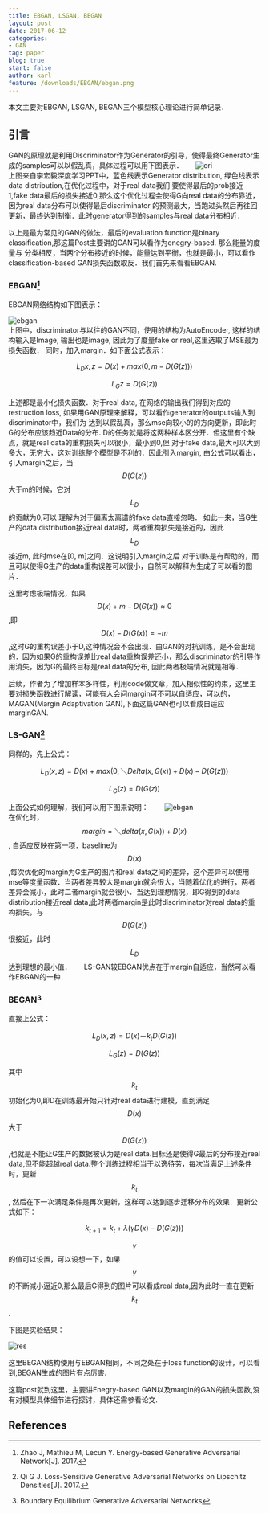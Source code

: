 ```yaml
---
title: EBGAN, LSGAN, BEGAN
layout: post
date: 2017-06-12
categories: 
- GAN
tag: paper
blog: true
start: false
author: karl
feature: /downloads/EBGAN/ebgan.png
---
```


本文主要对EBGAN, LSGAN, BEGAN三个模型核心理论进行简单记录．  

## 引言　　
GAN的原理就是利用Discriminator作为Generator的引导，使得最终Generator生成的samples可以以假乱真，具体过程可以用下图表示．　　
![ori](/downloads/EBGAN/ori.png)  
上图来自李宏毅深度学习PPT中，蓝色线表示Generator distribution, 绿色线表示data distribution,在优化过程中，对于real data我们
要使得最后的prob接近1,fake data最后的损失接近0,那么这个优化过程会使得G向real data的分布靠近，因为real data分布可以使得最后discriminator
的预测最大，当跑过头然后再往回更新，最终达到制衡．此时generator得到的samples与real data分布相近．　　

以上是最为常见的GAN的做法，最后的evaluation function是binary classification,那这篇Post主要讲的GAN可以看作为enegry-based. 那么能量的度量与
分类相反，当两个分布接近的时候，能量达到平衡，也就是最小，可以看作classification-based GAN损失函数取反．我们首先来看看EBGAN.  

### EBGAN[^1]  

EBGAN网络结构如下图表示：　　

![ebgan](/downloads/EBGAN/1.jpg)  
上图中，discriminator与以往的GAN不同，使用的结构为AutoEncoder, 这样的结构输入是Image, 输出也是image, 因此为了度量fake or real,这里选取了MSE最为损失函数．
同时，加入margin．如下面公式表示：　　

$$
\begin{equation}
L_D{x, z} = D(x) + max(0, m-D(G(z))) 
\end{equation}
$$  

$$
\begin{equation}
L_G{z} = D(G(z))
\end{equation}
$$  

上述都是最小化损失函数．对于real data, 在网络的输出我们得到对应的restruction loss, 如果用GAN原理来解释，可以看作generator的outputs输入到discriminator中，我们为
达到以假乱真，那么mse向较小的的方向更新，即此时G的分布应该趋近Data的分布. D的任务就是将这两种样本区分开．但这里有个缺点，就是real data的重构损失可以很小，最小到0,但
对于fake data,最大可以大到多大，无穷大，这对训练整个模型是不利的．因此引入margin, 由公式可以看出，引入margin之后，当$$D(G(z))$$大于m的时候，它对$$L_D$$的贡献为0,可以
理解为对于偏离太离谱的fake data直接忽略． 如此一来，当G生产的data distribution接近real data时，两者重构损失是接近的，因此$$L_D$$接近m, 此时mse在[0, m]之间．这说明引入margin之后
对于训练是有帮助的，而且可以使得G生产的data重构误差可以很小，自然可以解释为生成了可以看的图片．　　

这里考虑极端情况，如果$$D(x) + m - D(G(x))\approx0$$,即$$D(x) - D(G(x)) = -m$$,这时G的重构误差小于D,这种情况会不会出现．由GAN的对抗训练，是不会出现的．因为如果G的重构误差比real data重构误差还小，那么discriminator的引导作用消失，因为G的最终目标是real data的分布, 因此两者极端情况就是相等．　　

后续，作者为了增加样本多样性，利用code做文章，加入相似性的约束，这里主要对损失函数进行解读，可能有人会问margin可不可以自适应，可以的，MAGAN(Margin Adaptivation GAN),下面这篇GAN也可以看成自适应marginGAN.

### LS-GAN[^2]  

同样的，先上公式：　　

$$
\begin{equation}
L_D(x, z) = D(x) + max(0, ＼Delta(x, G(x)) + D(x) -D(G(z))) 
\end{equation}
$$  

$$
\begin{equation}
L_G(z) = D(G(z))
\end{equation}
$$ 

上面公式如何理解，我们可以用下图来说明：　　
![ebgan](/downloads/EBGAN/lsgan.png)  
在优化时，$$margin = ＼delta(x, G(x)) + D(x)$$, 自适应反映在第一项．baseline为$$D(x)$$,每次优化的margin为G生产的图片和real data之间的差异，这个差异可以使用mse等度量函数．当两者差异较大是margin就会很大，当随着优化的进行，两者差异会减小，此时二者margin就会很小．当达到理想情况，即G得到的data distribution接近real data,此时两者margin是此时discriminator对real data的重构损失，与$$D(G(z))$$很接近，此时$$L_D$$达到理想的最小值．　　
LS-GAN较EBGAN优点在于margin自适应，当然可以看作EBGAN的一种．　　

### BEGAN[^3]  


直接上公式：　　

$$
\begin{equation}
L_D(x, z) = D(x) －k_{t}D(G(z))
\end{equation}
$$  


$$
\begin{equation}
L_G(z) = D(G(z))
\end{equation}
$$   

其中$$k_t$$初始化为0,即D在训练最开始只针对real data进行建模，直到满足$$D(x)$$大于$$D(G(z))$$,也就是不能让G生产的数据被认为是real data.目标还是使得G最后的分布接近real data,但不能超越real data.整个训练过程相当于以逸待劳，每次当满足上述条件时，更新$$k_t$$, 然后在下一次满足条件是再次更新，这样可以达到逐步迁移分布的效果．更新公式如下：　　

$$
\begin{equation}
k_{t+1} = k_t + \lambda(\gamma D(x) - D(G(z)))
\end{equation}
$$  

$$\gamma$$的值可以设置，可以设想一下，如果$$\gamma$$的不断减小逼近0,那么最后G得到的图片可以看成real data,因为此时一直在更新$$k_t$$.


下图是实验结果：　　

![res](/downloads/EBGAN/res.png)  

这里BEGAN结构使用与EBGAN相同，不同之处在于loss function的设计，可以看到,BEGAN生成的图片有点厉害.  

这篇post就到这里，主要讲Enegry-based GAN以及margin的GAN的损失函数,没有对模型具体细节进行探讨，具体还需参看论文.






## References  

[^1]: Zhao J, Mathieu M, Lecun Y. Energy-based Generative Adversarial Network[J]. 2017.  
[^2]: Qi G J. Loss-Sensitive Generative Adversarial Networks on Lipschitz Densities[J]. 2017.  
[^3]: Boundary Equilibrium Generative Adversarial Networks  


